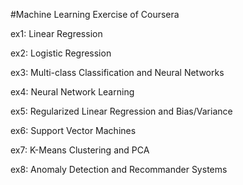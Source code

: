 #Machine Learning Exercise of Coursera

ex1: Linear Regression

ex2: Logistic Regression

ex3: Multi-class Classification and Neural Networks

ex4: Neural Network Learning

ex5: Regularized Linear Regression and Bias/Variance

ex6: Support Vector Machines

ex7: K-Means Clustering and PCA

ex8: Anomaly Detection and Recommander Systems
